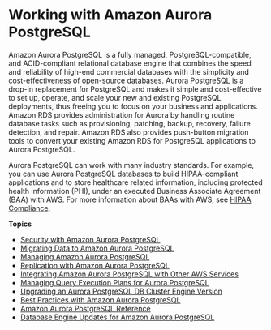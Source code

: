 # Working with Amazon Aurora PostgreSQL<a name="Aurora.AuroraPostgreSQL"></a>

Amazon Aurora PostgreSQL is a fully managed, PostgreSQL\-compatible, and ACID\-compliant relational database engine that combines the speed and reliability of high\-end commercial databases with the simplicity and cost\-effectiveness of open\-source databases\. Aurora PostgreSQL is a drop\-in replacement for PostgreSQL and makes it simple and cost\-effective to set up, operate, and scale your new and existing PostgreSQL deployments, thus freeing you to focus on your business and applications\. Amazon RDS provides administration for Aurora by handling routine database tasks such as provisioning, patching, backup, recovery, failure detection, and repair\. Amazon RDS also provides push\-button migration tools to convert your existing Amazon RDS for PostgreSQL applications to Aurora PostgreSQL\.

Aurora PostgreSQL can work with many industry standards\. For example, you can use Aurora PostgreSQL databases to build HIPAA\-compliant applications and to store healthcare related information, including protected health information \(PHI\), under an executed Business Associate Agreement \(BAA\) with AWS\. For more information about BAAs with AWS, see [HIPAA Compliance](https://aws.amazon.com/compliance/hipaa-compliance/)\.

**Topics**
+ [Security with Amazon Aurora PostgreSQL](AuroraPostgreSQL.Security.md)
+ [Migrating Data to Amazon Aurora PostgreSQL](AuroraPostgreSQL.Migrating.md)
+ [Managing Amazon Aurora PostgreSQL](AuroraPostgreSQL.Managing.md)
+ [Replication with Amazon Aurora PostgreSQL](AuroraPostgreSQL.Replication.md)
+ [Integrating Amazon Aurora PostgreSQL with Other AWS Services](AuroraPostgreSQL.Integrating.md)
+ [Managing Query Execution Plans for Aurora PostgreSQL](AuroraPostgreSQL.Optimize.md)
+ [Upgrading an Aurora PostgreSQL DB Cluster Engine Version](USER_UpgradeDBInstance.Upgrading.md)
+ [Best Practices with Amazon Aurora PostgreSQL](AuroraPostgreSQL.BestPractices.md)
+ [Amazon Aurora PostgreSQL Reference](AuroraPostgreSQL.Reference.md)
+ [Database Engine Updates for Amazon Aurora PostgreSQL](AuroraPostgreSQL.Updates.md)